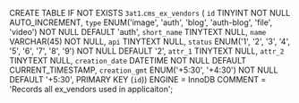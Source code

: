 
CREATE TABLE IF NOT EXISTS `3at1`.`cms_ex_vendors` (
  `id` TINYINT NOT NULL AUTO_INCREMENT,
  `type` ENUM('image', 'auth', 'blog', 'auth-blog', 'file', 'video') NOT NULL DEFAULT 'auth',
  `short_name` TINYTEXT NULL,
  `name` VARCHAR(45) NOT NULL,
  `api` TINYTEXT NULL,
  `status` ENUM('1', '2', '3', '4', '5', '6', '7', '8', '9') NOT NULL DEFAULT '2',
  `attr_1` TINYTEXT NULL,
  `attr_2` TINYTEXT NULL,
  `creation_date` DATETIME NOT NULL DEFAULT CURRENT_TIMESTAMP,
  `creation_gmt` ENUM('+5:30', '+4:30') NOT NULL DEFAULT '+5:30',
  PRIMARY KEY (`id`))
ENGINE = InnoDB
COMMENT = 'Records all ex_vendors used in applicaiton';

